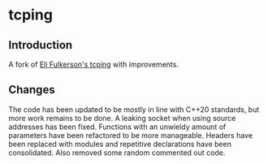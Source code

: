 # tcping

## Introduction

A fork of [Eli Fulkerson's tcping](https://www.elifulkerson.com/projects/tcping.php) with improvements.

## Changes

The code has been updated to be mostly in line with C++20 standards, but more work remains to be done. A leaking socket when using source addresses has been fixed. Functions with an unwieldy amount of parameters have been refactored to be more manageable. Headers have been replaced with modules and repetitive declarations have been consolidated. Also removed some random commented out code.
